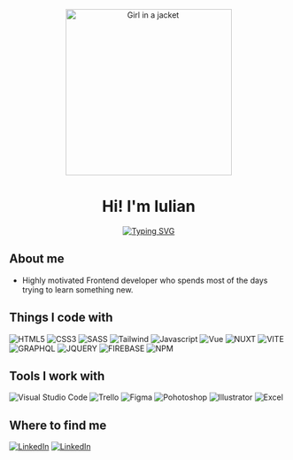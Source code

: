 <div align="center">
  <img src="https://i.ibb.co/0BQxMB5/developer-male-png.png" alt="Girl in a jacket" width="300" height="300"/>
  <h1>Hi!  I'm Iulian</h1>
</div>





<p align="center">
  <a href="https://git.io/typing-svg"><img src="https://readme-typing-svg.demolab.com?font=Fira+Code&pause=1000&color=F7AE35&width=600&lines=It's+not+a+bug+-+it's+an+undocumented+feature" alt="Typing SVG" /></a>
</p>


## About me

- Highly motivated Frontend developer who spends most of the days trying to learn something new.
  
 
 
## Things I code with
<p>
  <img alt="HTML5" src="https://img.shields.io/badge/html5-%23E34F26.svg?style=for-the-badge&logo=html5&logoColor=white"/>
  <img alt="CSS3" src="https://img.shields.io/badge/css3-%231572B6.svg?style=for-the-badge&logo=css3&logoColor=white"/>
  <img alt="SASS" src="https://img.shields.io/badge/SASS-hotpink.svg?style=for-the-badge&logo=SASS&logoColor=white"/>
  <img alt="Tailwind" src="https://img.shields.io/badge/tailwindcss-%2338B2AC.svg?style=for-the-badge&logo=tailwind-css&logoColor=white"/>
  <img alt="Javascript" src="https://img.shields.io/badge/javascript-%23323330.svg?style=for-the-badge&logo=javascript&logoColor=%23F7DF1E)"/>
  <img alt="Vue" src="https://img.shields.io/badge/vuejs-%2335495e.svg?style=for-the-badge&logo=vuedotjs&logoColor=%234FC08D"/>
  <img alt="NUXT" src="https://img.shields.io/badge/Nuxt-002E3B?style=for-the-badge&logo=nuxtdotjs&logoColor=#00DC82"/>
  <img alt="VITE" src="https://img.shields.io/badge/vite-%23646CFF.svg?style=for-the-badge&logo=vite&logoColor=white"/>
  <img alt="GRAPHQL" src="https://img.shields.io/badge/-GraphQL-E10098?style=for-the-badge&logo=graphql&logoColor=white"/>
  <img alt="JQUERY" src="https://img.shields.io/badge/jquery-%230769AD.svg?style=for-the-badge&logo=jquery&logoColor=white"/>
  <img alt="FIREBASE" src="https://img.shields.io/badge/Firebase-039BE5?style=for-the-badge&logo=Firebase&logoColor=white"/>
  
  <img alt="NPM" src="https://img.shields.io/badge/NPM-%23000000.svg?style=for-the-badge&logo=npm&logoColor=white"/>

</p>




## Tools I work with
<p> 
  <img alt="Visual Studio Code" src="https://img.shields.io/badge/Visual%20Studio%20Code-0078d7.svg?style=for-the-badge&logo=visual-studio-code&logoColor=white"/>
  <img alt="Trello" src="https://img.shields.io/badge/Trello-%23026AA7.svg?style=for-the-badge&logo=Trello&logoColor=white"/>
  <img alt="Figma" src="https://img.shields.io/badge/figma-%23F24E1E.svg?style=for-the-badge&logo=figma&logoColor=white"/>
  <img alt="Pohotoshop" src="https://img.shields.io/badge/adobephotoshop-%2331A8FF.svg?style=for-the-badge&logo=adobephotoshop&logoColor=white"/>
  <img alt="Illustrator" src="https://img.shields.io/badge/adobeillustrator-%23FF9A00.svg?style=for-the-badge&logo=adobeillustrator&logoColor=white"/>
  <img alt="Excel" src="https://img.shields.io/badge/Microsoft_Excel-217346?style=for-the-badge&logo=microsoft-excel&logoColor=white"/>
  <img alt="" src=""/>
  <img alt="" src=""/>
  <img alt="" src=""/>
</p>

## Where to find me

  
  <a href="https://www.linkedin.com/in/iulian-ursu-24878921b/" target="_blank"><img alt="LinkedIn" src="https://img.shields.io/badge/linkedin-%230077B5.svg?&style=for-the-badge&logo=linkedin&logoColor=white" /></a> 
  <a href="https://iulian-ursu.com/" target="_blank"><img alt="LinkedIn" src="https://img.shields.io/static/v1?label=www.iulian-ursu.com&message=Portfolio&color=%23ea580c&style=for-the-badge" /></a> 
 
  
    
     
       
        
  
 
